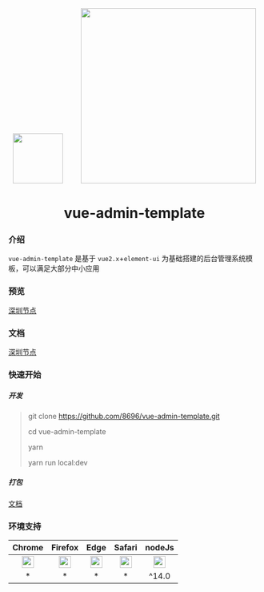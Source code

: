 <div align="center">
  <img width="100" src="http://vue-admin.icode.link/readme.img/vue.png">
  &nbsp;
  &nbsp;
  &nbsp;
  &nbsp;
  <img width="350" src="http://vue-admin.icode.link/readme.img/element-ui.svg">
  <br>
  <h1>vue-admin-template</h1>
</div>

### 介绍

`vue-admin-template` 是基于 `vue2.x`+`element-ui` 为基础搭建的后台管理系统模板，可以满足大部分中小应用

### 预览

[深圳节点](http://vue-admin.icode.link)

### 文档

[深圳节点](http://vue-admin.icode.link/#/doc/readme)

### 快速开始

##### 开发

> git clone https://github.com/8696/vue-admin-template.git
>
> cd vue-admin-template
>
> yarn
>
> yarn run local:dev

##### 打包

[文档](http://vue-admin.icode.link/#/doc/build)


### 环境支持

|  Chrome|Firefox |Edge| Safari |                                     nodeJs                                     |
| :----:| :----: | :----: |:----: |:------------------------------------------------------------------------------:|
| <img width="24" src="http://vue-admin.icode.link/readme.img/chrome_48x48.png"> | <img width="24" src="http://vue-admin.icode.link/readme.img/firefox_48x48.png"> | <img width="24" src="http://vue-admin.icode.link/readme.img/edge_48x48.png"> |   <img width="24" src="http://vue-admin.icode.link/readme.img/safari_48x48.png"> | <img width="24" src="http://vue-admin.icode.link/readme.img/nodejs_48_48.png"> |
| * |  * | * | * |                                     ^14.0                                      |



